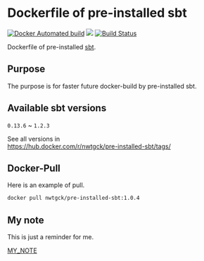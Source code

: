 # Dockerfile of pre-installed sbt

[![Docker Automated build](https://img.shields.io/docker/automated/nwtgck/pre-installed-sbt.svg)](https://hub.docker.com/r/nwtgck/pre-installed-sbt/) [![](https://images.microbadger.com/badges/image/nwtgck/pre-installed-sbt.svg)](https://microbadger.com/images/nwtgck/pre-installed-sbt "Get your own image badge on microbadger.com") [![Build Status](https://travis-ci.org/nwtgck/pre-installed-sbt-dockerfile.svg?branch=master)](https://travis-ci.org/nwtgck/pre-installed-sbt-dockerfile)

Dockerfile of pre-installed [sbt](http://www.scala-sbt.org/).

## Purpose

The purpose is for faster future docker-build by pre-installed sbt.

## Available sbt versions

`0.13.6` ~ `1.2.3`

See all versions in  
<https://hub.docker.com/r/nwtgck/pre-installed-sbt/tags/>

## Docker-Pull

Here is an example of pull.

```bash
docker pull nwtgck/pre-installed-sbt:1.0.4
```

## My note

This is just a reminder for me.

[MY_NOTE](/MY_NOTE.md) 
